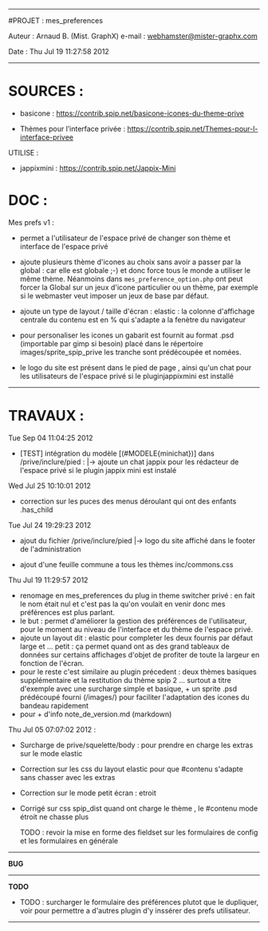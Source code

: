 ------------------------------------------------------------------------------
#PROJET : mes_preferences

Auteur : Arnaud B. (Mist. GraphX)
e-mail : webhamster@mister-graphx.com

Date : Thu Jul 19 11:27:58 2012

------------------------------------------------------------------------------
SOURCES :
========

- basicone : <https://contrib.spip.net/basicone-icones-du-theme-prive>

- Thèmes pour l’interface privée : <https://contrib.spip.net/Themes-pour-l-interface-privee>

UTILISE :
- jappixmini : https://contrib.spip.net/Jappix-Mini

DOC :
=====

Mes prefs v1 :

- permet a l'utilisateur de l'espace privé de changer son thème et interface de l'espace privé

- ajoute plusieurs thème d'icones au choix sans avoir a passer par la global : car elle est globale ;-) et donc force tous le monde a utiliser le même thème.
Néanmoins dans `mes_preference_option.php` ont peut forcer la Global sur un jeux d'icone particulier ou un thème, par exemple si le webmaster veut imposer un jeux de base par défaut.

- ajoute un type de layout / taille d'écran : elastic : la colonne d'affichage centrale du contenu est en % qui s'adapte a la fenètre du navigateur
    
- pour personaliser les icones un gabarit est fournit au format .psd (importable par gimp si besoin) placé dans le répertoire images/sprite_spip_prive
les tranche sont prédécoupée et nomées.

- le logo du site est présent dans le pied de page , ainsi qu'un chat pour les utilisateurs de l'espace privé si le pluginjappixmini est installé


------------------------------------------------------------------------------
TRAVAUX :
=========

Tue Sep 04 11:04:25 2012

- [TEST] intégration du modèle [(#MODELE{minichat})] dans /prive/inclure/pied :
    |-> ajoute un chat jappix pour les rédacteur de l'espace privé si le plugin jappix mini est instalé

Wed Jul 25 10:10:01 2012

-   correction sur les puces des menus déroulant qui ont des enfants .has_child

Tue Jul 24 19:29:23 2012

- ajout du fichier /prive/inclure/pied
 |-> logo du site affiché dans le footer de l'administration
 
- ajout d'une feuille commune a tous les thèmes inc/commons.css

Thu Jul 19 11:29:57 2012

- renomage en mes_preferences du plug in theme switcher privé : en fait le nom était nul et c'est pas la qu'on voulait en venir donc mes préférences est plus parlant.
- le but : permet d'améliorer la gestion des préférences de l'utilisateur, pour le moment au niveau de l'interface et du thème de l'espace privé.
- ajoute un layout dit : elastic pour completer les deux fournis par défaut large et … petit : ça permet quand ont as des grand tableaux de données sur certains affichages d'objet de profiter de toute la largeur en fonction de l'écran.
- pour le reste c'est similaire au plugin précedent : deux thèmes basiques supplémentaire et la restitution du thème spip 2 ... surtout a titre d'exemple avec une surcharge simple et basique, + un sprite .psd prédécoupé fourni (/images/) pour faciliter l'adaptation des icones du bandeau rapidement
- pour + d'info note_de_version.md (markdown)


Thu Jul 05 07:07:02 2012 :

* Surcharge de prive/squelette/body : pour prendre en charge les extras sur le mode elastic
* Correction sur les css du layout elastic pour que #contenu s'adapte sans chasser avec les extras

* Correction sur le mode petit écran : etroit
* Corrigé sur css  spip_dist quand ont charge le thème , le #contenu mode étroit ne chasse plus

    TODO : revoir la mise en forme des fieldset sur les formulaires de config et les formulaires en générale

------------------------------------------------------------------------------

**BUG**

------------------------------------------------------------------------------
**TODO**

- TODO : surcharger le formulaire des préférences plutot que le dupliquer,
voir pour permettre a d'autres plugin d'y inssérer des prefs utilisateur.

------------------------------------------------------------------------------


